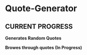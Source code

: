 # Quote-Generator

## CURRENT PROGRESS 

**Generates Random Quotes**

**Browes through quotes (In Progress)**
